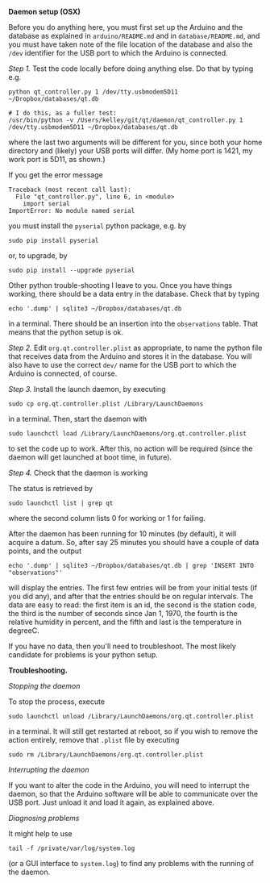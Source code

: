 **Daemon setup (OSX)**

Before you do anything here, you must first set up the Arduino and the database
as explained in `arduino/README.md` and in `database/README.md`, and you must
have taken note of the file location of the database and also the `/dev`
identifier for the USB port to which the Arduino is connected.

*Step 1.* Test the code locally before doing anything else. Do that by typing
e.g.

    python qt_controller.py 1 /dev/tty.usbmodem5D11 ~/Dropbox/databases/qt.db

    # I do this, as a fuller test:
    /usr/bin/python -v /Users/kelley/git/qt/daemon/qt_controller.py 1 /dev/tty.usbmodem5D11 ~/Dropbox/databases/qt.db


where the last two arguments will be different for you, since both your home
directory and (likely) your USB ports will differ.  (My home port is 1421, my
work port is 5D11, as shown.)

If you get the error message

    Traceback (most recent call last):
      File "qt_controller.py", line 6, in <module>
        import serial
    ImportError: No module named serial

you must install the `pyserial` python package, e.g. by

    sudo pip install pyserial

or, to upgrade, by

    sudo pip install --upgrade pyserial

Other python trouble-shooting I leave to you.  Once you have things working,
there should be a data entry in the database. Check that by typing

    echo '.dump' | sqlite3 ~/Dropbox/databases/qt.db

in a terminal. There should be an insertion into the `observations` table. That
means that the python setup is ok.

*Step 2.* Edit `org.qt.controller.plist` as appropriate, to name the python
file that receives data from the Arduino and stores it in the database.  You
will also have to use the correct `dev/` name for the USB port to which the
Arduino is connected, of course.

*Step 3.* Install the launch daemon, by executing

    sudo cp org.qt.controller.plist /Library/LaunchDaemons

in a terminal. Then, start the daemon with

    sudo launchctl load /Library/LaunchDaemons/org.qt.controller.plist

to set the code up to work. After this, no action will be required (since the
daemon will get launched at boot time, in future).


*Step 4.* Check that the daemon is working

The status is retrieved by

    sudo launchctl list | grep qt

where the second column lists 0 for working or 1 for failing.

After the daemon has been running for 10 minutes (by default), it will acquire
a datum. So, after say 25 minutes you should have a couple of data points, and
the output

    echo '.dump' | sqlite3 ~/Dropbox/databases/qt.db | grep 'INSERT INTO "observations"'

will display the entries.  The first few entries will be from your initial
tests (if you did any), and after that the entries should be on regular
intervals. The data are easy to read: the first item is an id, the second is
the station code, the third is the number of seconds since Jan 1, 1970, the
fourth is the relative humidity in percent, and the fifth and last is the
temperature in degreeC.

If you have no data, then you'll need to troubleshoot. The most likely
candidate for problems is your python setup.


**Troubleshooting.**


*Stopping the daemon*

To stop the process, execute

    sudo launchctl unload /Library/LaunchDaemons/org.qt.controller.plist

in a terminal. It will still get restarted at reboot, so if you wish to remove
the action entirely, remove that `.plist` file by executing

    sudo rm /Library/LaunchDaemons/org.qt.controller.plist


*Interrupting the daemon*

If you want to alter the code in the Arduino, you will need to interrupt the
daemon, so that the Arduino software will be able to communicate over the USB
port. Just unload it and load it again, as explained above.


*Diagnosing problems*

It might help to use

    tail -f /private/var/log/system.log

(or a GUI interface to `system.log`) to find any problems with the running of
the daemon.

